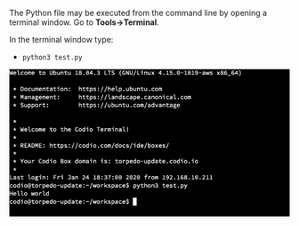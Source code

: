 The Python file may be executed from the command line by opening a terminal window. Go to **Tools->Terminal**. 

In the terminal window type: 

- `python3 test.py`


![](.guides/img/python-terminal.png)

